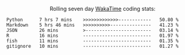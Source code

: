 <!--<p align="center">
  <img width="auto" src ="https://github-readme-stats.vercel.app/api/top-langs/?username=syrkis&layout=compact&hide_border=true&theme=darcula&bg_color=00000000&langs_count=6&hide=jupyter%20notebook,JavaScript,HTML" width = 400>
      <img src ="https://github-readme-streak-stats.herokuapp.com?user=syrkis&theme=darcula&hide_border=true&background=FFFFFF00" width = 400>

</p>-->
<p align="center">Rolling seven day <a href='https://wakatime.com/'> WakaTime</a> coding stats:</p>
<!--START_SECTION:waka-->

```text
Python      7 hrs 7 mins    >>>>>>>>>>>>>------------   50.80 %
Markdown    5 hrs 46 mins   >>>>>>>>>>---------------   41.23 %
JSON        26 mins         >------------------------   03.14 %
R           16 mins         -------------------------   01.97 %
fish        11 mins         -------------------------   01.35 %
gitignore   10 mins         -------------------------   01.27 %
```

<!--END_SECTION:waka-->
